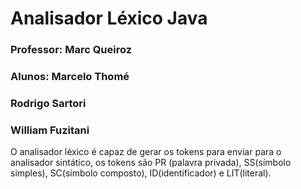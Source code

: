 # Analisador Léxico Java

### Professor: Marc Queiroz

### Alunos: Marcelo Thomé
###         Rodrigo Sartori
###         William Fuzitani

O analisador léxico é capaz de gerar os tokens para enviar para o analisador sintático, 
os tokens são PR (palavra privada), SS(símbolo simples), SC(símbolo composto), ID(identificador) e LIT(literal).
